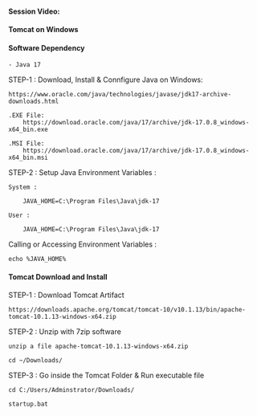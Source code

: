 #### Session Video:


#### Tomcat on Windows

#### Software Dependency 

    - Java 17

STEP-1 : Download, Install & Connfigure Java on Windows:
 
    https://www.oracle.com/java/technologies/javase/jdk17-archive-downloads.html

    .EXE File:
        https://download.oracle.com/java/17/archive/jdk-17.0.8_windows-x64_bin.exe

    .MSI File:
        https://download.oracle.com/java/17/archive/jdk-17.0.8_windows-x64_bin.msi    

STEP-2 : Setup Java Environment Variables :


    System : 

        JAVA_HOME=C:\Program Files\Java\jdk-17

    User :

        JAVA_HOME=C:\Program Files\Java\jdk-17

Calling or Accessing Environment Variables :

    echo %JAVA_HOME%


#### Tomcat Download and Install 

STEP-1 : Download Tomcat Artifact

    https://downloads.apache.org/tomcat/tomcat-10/v10.1.13/bin/apache-tomcat-10.1.13-windows-x64.zip


STEP-2 : Unzip with 7zip software 

    unzip a file apache-tomcat-10.1.13-windows-x64.zip

    cd ~/Downloads/

STEP-3 : Go inside the Tomcat Folder & Run executable file 

    cd C:/Users/Adminstrator/Downloads/

    startup.bat
